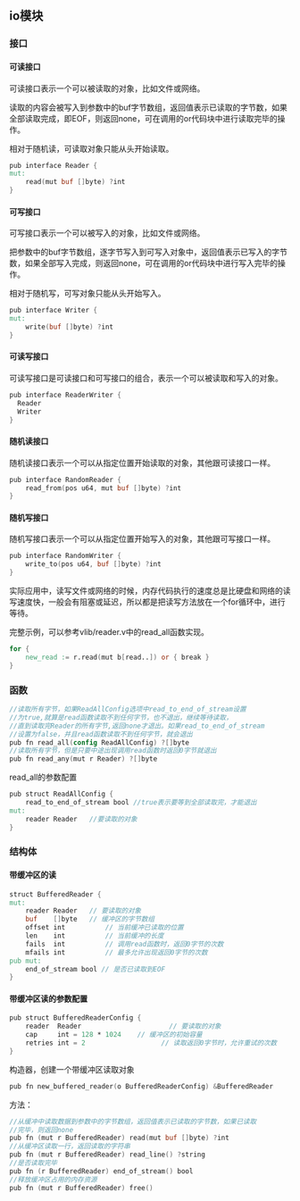 ## io模块

### 接口

#### 可读接口

可读接口表示一个可以被读取的对象，比如文件或网络。

读取的内容会被写入到参数中的buf字节数组，返回值表示已读取的字节数，如果全部读取完成，即EOF，则返回none，可在调用的or代码块中进行读取完毕的操作。

相对于随机读，可读取对象只能从头开始读取。

```v
pub interface Reader {
mut:
	read(mut buf []byte) ?int
}
```

#### 可写接口

可写接口表示一个可以被写入的对象，比如文件或网络。

把参数中的buf字节数组，逐字节写入到可写入对象中，返回值表示已写入的字节数，如果全部写入完成，则返回none，可在调用的or代码块中进行写入完毕的操作。

相对于随机写，可写对象只能从头开始写入。

```v
pub interface Writer {
mut:
	write(buf []byte) ?int
}
```

#### 可读写接口

可读写接口是可读接口和可写接口的组合，表示一个可以被读取和写入的对象。

```v
pub interface ReaderWriter {
  Reader
  Writer
}
```

#### 随机读接口

随机读接口表示一个可以从指定位置开始读取的对象，其他跟可读接口一样。

```v
pub interface RandomReader {
	read_from(pos u64, mut buf []byte) ?int
}
```

#### 随机写接口

随机写接口表示一个可以从指定位置开始写入的对象，其他跟可写接口一样。

```v
pub interface RandomWriter {
	write_to(pos u64, buf []byte) ?int
}
```

实际应用中，读写文件或网络的时候，内存代码执行的速度总是比硬盘和网络的读写速度快，一般会有阻塞或延迟，所以都是把读写方法放在一个for循环中，进行等待。

完整示例，可以参考vlib/reader.v中的read_all函数实现。

```v
for {
	new_read := r.read(mut b[read..]) or { break }
}
```

### 函数

```v
//读取所有字节，如果ReadAllConfig选项中read_to_end_of_stream设置
//为true,就算是read函数读取不到任何字节，也不退出，继续等待读取，
//直到读取完Reader的所有字节,返回none才退出。如果read_to_end_of_stream
//设置为false，并且read函数读取不到任何字节，就会退出
pub fn read_all(config ReadAllConfig) ?[]byte	
//读取所有字节，但是只要中途出现调用read函数时返回0字节就退出
pub fn read_any(mut r Reader) ?[]byte	
```

read_all的参数配置

```v
pub struct ReadAllConfig {
	read_to_end_of_stream bool //true表示要等到全部读取完，才能退出
mut:
	reader Reader	//要读取的对象
}
```

### 结构体

#### 带缓冲区的读

```v
struct BufferedReader {
mut:
	reader Reader 	// 要读取的对象
	buf    []byte 	// 缓冲区的字节数组
	offset int 			// 当前缓冲已读取的位置
	len    int			// 当前缓冲的长度
	fails  int 			// 调用read函数时，返回0字节的次数 
	mfails int 			// 最多允许出现返回0字节的次数 
pub mut:
	end_of_stream bool // 是否已读取到EOF
}
```

#### 带缓冲区读的参数配置

```v
pub struct BufferedReaderConfig {
	reader  Reader 						// 要读取的对象
	cap     int = 128 * 1024 	// 缓冲区的初始容量
	retries int = 2					  // 读取返回0字节时，允许重试的次数
}
```

构造器，创建一个带缓冲区读取对象

```v
pub fn new_buffered_reader(o BufferedReaderConfig) &BufferedReader
```

方法：

```v
//从缓冲中读取数据到参数中的字节数组，返回值表示已读取的字节数，如果已读取
//完毕，则返回none
pub fn (mut r BufferedReader) read(mut buf []byte) ?int		
//从缓冲区读取一行，返回读取的字符串
pub fn (mut r BufferedReader) read_line() ?string		
//是否读取完毕
pub fn (r BufferedReader) end_of_stream() bool		
//释放缓冲区占用的内存资源
pub fn (mut r BufferedReader) free() 			
```

